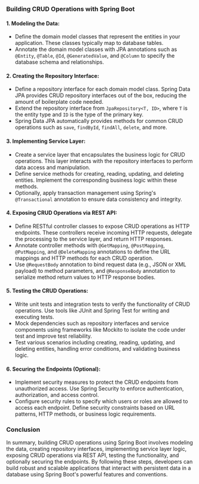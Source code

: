 ### Building CRUD Operations with Spring Boot

#### 1. **Modeling the Data:**
   - Define the domain model classes that represent the entities in your application. These classes typically map to database tables.
   - Annotate the domain model classes with JPA annotations such as `@Entity`, `@Table`, `@Id`, `@GeneratedValue`, and `@Column` to specify the database schema and relationships.

#### 2. **Creating the Repository Interface:**
   - Define a repository interface for each domain model class. Spring Data JPA provides CRUD repository interfaces out of the box, reducing the amount of boilerplate code needed.
   - Extend the repository interface from `JpaRepository<T, ID>`, where `T` is the entity type and `ID` is the type of the primary key.
   - Spring Data JPA automatically provides methods for common CRUD operations such as `save`, `findById`, `findAll`, `delete`, and more.

#### 3. **Implementing Service Layer:**
   - Create a service layer that encapsulates the business logic for CRUD operations. This layer interacts with the repository interfaces to perform data access and manipulation.
   - Define service methods for creating, reading, updating, and deleting entities. Implement the corresponding business logic within these methods.
   - Optionally, apply transaction management using Spring's `@Transactional` annotation to ensure data consistency and integrity.

#### 4. **Exposing CRUD Operations via REST API:**
   - Define RESTful controller classes to expose CRUD operations as HTTP endpoints. These controllers receive incoming HTTP requests, delegate the processing to the service layer, and return HTTP responses.
   - Annotate controller methods with `@GetMapping`, `@PostMapping`, `@PutMapping`, and `@DeleteMapping` annotations to define the URL mappings and HTTP methods for each CRUD operation.
   - Use `@RequestBody` annotation to bind request data (e.g., JSON or XML payload) to method parameters, and `@ResponseBody` annotation to serialize method return values to HTTP response bodies.

#### 5. **Testing the CRUD Operations:**
   - Write unit tests and integration tests to verify the functionality of CRUD operations. Use tools like JUnit and Spring Test for writing and executing tests.
   - Mock dependencies such as repository interfaces and service components using frameworks like Mockito to isolate the code under test and improve test reliability.
   - Test various scenarios including creating, reading, updating, and deleting entities, handling error conditions, and validating business logic.

#### 6. **Securing the Endpoints (Optional):**
   - Implement security measures to protect the CRUD endpoints from unauthorized access. Use Spring Security to enforce authentication, authorization, and access control.
   - Configure security rules to specify which users or roles are allowed to access each endpoint. Define security constraints based on URL patterns, HTTP methods, or business logic requirements.

### Conclusion

In summary, building CRUD operations using Spring Boot involves modeling the data, creating repository interfaces, implementing service layer logic, exposing CRUD operations via REST API, testing the functionality, and optionally securing the endpoints. By following these steps, developers can build robust and scalable applications that interact with persistent data in a database using Spring Boot's powerful features and conventions.
